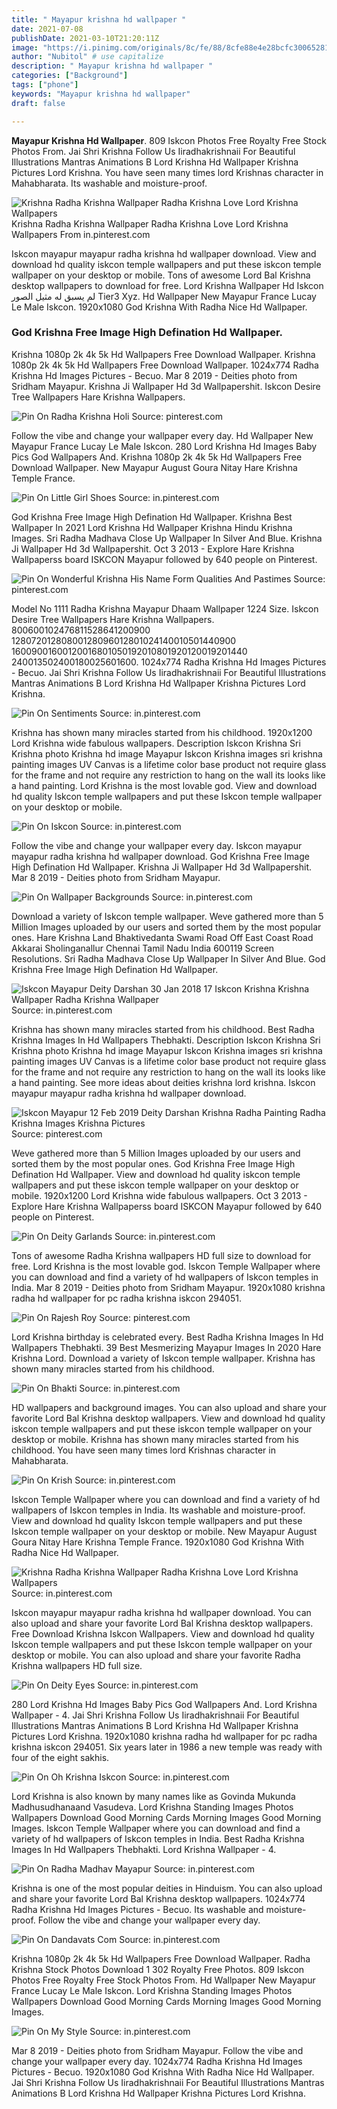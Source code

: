 ```yaml
---
title: " Mayapur krishna hd wallpaper "
date: 2021-07-08
publishDate: 2021-03-10T21:20:11Z
image: "https://i.pinimg.com/originals/8c/fe/88/8cfe88e4e28bcfc300652812820251bf.jpg"
author: "Nubitol" # use capitalize
description: " Mayapur krishna hd wallpaper "
categories: ["Background"]
tags: ["phone"]
keywords: "Mayapur krishna hd wallpaper"
draft: false

---
```



**Mayapur Krishna Hd Wallpaper**. 809 Iskcon Photos Free Royalty Free Stock Photos From. Jai Shri Krishna Follow Us Iiradhakrishnaii For Beautiful Illustrations Mantras Animations B Lord Krishna Hd Wallpaper Krishna Pictures Lord Krishna. You have seen many times lord Krishnas character in Mahabharata. Its washable and moisture-proof.

![Krishna Radha Krishna Wallpaper Radha Krishna Love Lord Krishna Wallpapers](https://i.pinimg.com/originals/31/b2/69/31b269c19783731e6a73e39fc81ea9e7.jpg "Krishna Radha Krishna Wallpaper Radha Krishna Love Lord Krishna Wallpapers")
Krishna Radha Krishna Wallpaper Radha Krishna Love Lord Krishna Wallpapers From in.pinterest.com


Iskcon mayapur mayapur radha krishna hd wallpaper download. View and download hd quality iskcon temple wallpapers and put these iskcon temple wallpaper on your desktop or mobile. Tons of awesome Lord Bal Krishna desktop wallpapers to download for free. Lord Krishna Wallpaper Hd Iskcon لم يسبق له مثيل الصور Tier3 Xyz. Hd Wallpaper New Mayapur France Lucay Le Male Iskcon. 1920x1080 God Krishna With Radha Nice Hd Wallpaper.

### God Krishna Free Image High Defination Hd Wallpaper.

Krishna 1080p 2k 4k 5k Hd Wallpapers Free Download Wallpaper. Krishna 1080p 2k 4k 5k Hd Wallpapers Free Download Wallpaper. 1024x774 Radha Krishna Hd Images Pictures - Becuo. Mar 8 2019 - Deities photo from Sridham Mayapur. Krishna Ji Wallpaper Hd 3d Wallpapershit. Iskcon Desire Tree Wallpapers Hare Krishna Wallpapers.


![Pin On Radha Krishna Holi](https://i.pinimg.com/originals/bc/c6/61/bcc661ef045a7d31f7b3ffda95e02d5e.jpg "Pin On Radha Krishna Holi")
Source: pinterest.com

Follow the vibe and change your wallpaper every day. Hd Wallpaper New Mayapur France Lucay Le Male Iskcon. 280 Lord Krishna Hd Images Baby Pics God Wallpapers And. Krishna 1080p 2k 4k 5k Hd Wallpapers Free Download Wallpaper. New Mayapur August Goura Nitay Hare Krishna Temple France.

![Pin On Little Girl Shoes](https://i.pinimg.com/originals/46/b5/a0/46b5a02b8527e0554a446df0c967d9b9.jpg "Pin On Little Girl Shoes")
Source: in.pinterest.com

God Krishna Free Image High Defination Hd Wallpaper. Krishna Best Wallpaper In 2021 Lord Krishna Hd Wallpaper Krishna Hindu Krishna Images. Sri Radha Madhava Close Up Wallpaper In Silver And Blue. Krishna Ji Wallpaper Hd 3d Wallpapershit. Oct 3 2013 - Explore Hare Krishna Wallpaperss board ISKCON Mayapur followed by 640 people on Pinterest.

![Pin On Wonderful Krishna His Name Form Qualities And Pastimes](https://i.pinimg.com/originals/43/5c/b4/435cb4288ecc4b0e547928abe1a84a36.jpg "Pin On Wonderful Krishna His Name Form Qualities And Pastimes")
Source: pinterest.com

Model No 1111 Radha Krishna Mayapur Dhaam Wallpaper 1224 Size. Iskcon Desire Tree Wallpapers Hare Krishna Wallpapers. 800600102476811528641200900 12807201280800128096012801024140010501440900 16009001600120016801050192010801920120019201440 240013502400180025601600. 1024x774 Radha Krishna Hd Images Pictures - Becuo. Jai Shri Krishna Follow Us Iiradhakrishnaii For Beautiful Illustrations Mantras Animations B Lord Krishna Hd Wallpaper Krishna Pictures Lord Krishna.

![Pin On Sentiments](https://i.pinimg.com/originals/60/88/b0/6088b084dbf944e6666d4bfa87ebf415.jpg "Pin On Sentiments")
Source: in.pinterest.com

Krishna has shown many miracles started from his childhood. 1920x1200 Lord Krishna wide fabulous wallpapers. Description Iskcon Krishna Sri Krishna photo Krishna hd image Mayapur Iskcon Krishna images sri krishna painting images UV Canvas is a lifetime color base product not require glass for the frame and not require any restriction to hang on the wall its looks like a hand painting. Lord Krishna is the most lovable god. View and download hd quality Iskcon temple wallpapers and put these Iskcon temple wallpaper on your desktop or mobile.

![Pin On Iskcon](https://i.pinimg.com/originals/57/28/dd/5728dd9b35769be034c72b6cc0025f8a.jpg "Pin On Iskcon")
Source: in.pinterest.com

Follow the vibe and change your wallpaper every day. Iskcon mayapur mayapur radha krishna hd wallpaper download. God Krishna Free Image High Defination Hd Wallpaper. Krishna Ji Wallpaper Hd 3d Wallpapershit. Mar 8 2019 - Deities photo from Sridham Mayapur.

![Pin On Wallpaper Backgrounds](https://i.pinimg.com/736x/15/96/9b/15969b047168858996ae9224b941b394.jpg "Pin On Wallpaper Backgrounds")
Source: in.pinterest.com

Download a variety of Iskcon temple wallpaper. Weve gathered more than 5 Million Images uploaded by our users and sorted them by the most popular ones. Hare Krishna Land Bhaktivedanta Swami Road Off East Coast Road Akkarai Sholinganallur Chennai Tamil Nadu India 600119 Screen Resolutions. Sri Radha Madhava Close Up Wallpaper In Silver And Blue. God Krishna Free Image High Defination Hd Wallpaper.

![Iskcon Mayapur Deity Darshan 30 Jan 2018 17 Iskcon Krishna Krishna Wallpaper Radha Krishna Wallpaper](https://i.pinimg.com/736x/29/20/33/29203303e0743393acad72d76e588fb9.jpg "Iskcon Mayapur Deity Darshan 30 Jan 2018 17 Iskcon Krishna Krishna Wallpaper Radha Krishna Wallpaper")
Source: in.pinterest.com

Krishna has shown many miracles started from his childhood. Best Radha Krishna Images In Hd Wallpapers Thebhakti. Description Iskcon Krishna Sri Krishna photo Krishna hd image Mayapur Iskcon Krishna images sri krishna painting images UV Canvas is a lifetime color base product not require glass for the frame and not require any restriction to hang on the wall its looks like a hand painting. See more ideas about deities krishna lord krishna. Iskcon mayapur mayapur radha krishna hd wallpaper download.

![Iskcon Mayapur 12 Feb 2019 Deity Darshan Krishna Radha Painting Radha Krishna Images Krishna Pictures](https://i.pinimg.com/474x/ec/76/a2/ec76a2b3e7a24df5f4b8171e766cb16b.jpg "Iskcon Mayapur 12 Feb 2019 Deity Darshan Krishna Radha Painting Radha Krishna Images Krishna Pictures")
Source: pinterest.com

Weve gathered more than 5 Million Images uploaded by our users and sorted them by the most popular ones. God Krishna Free Image High Defination Hd Wallpaper. View and download hd quality iskcon temple wallpapers and put these iskcon temple wallpaper on your desktop or mobile. 1920x1200 Lord Krishna wide fabulous wallpapers. Oct 3 2013 - Explore Hare Krishna Wallpaperss board ISKCON Mayapur followed by 640 people on Pinterest.

![Pin On Deity Garlands](https://i.pinimg.com/originals/88/da/f5/88daf5ba8b6bd396c79a160d22e31808.jpg "Pin On Deity Garlands")
Source: in.pinterest.com

Tons of awesome Radha Krishna wallpapers HD full size to download for free. Lord Krishna is the most lovable god. Iskcon Temple Wallpaper where you can download and find a variety of hd wallpapers of Iskcon temples in India. Mar 8 2019 - Deities photo from Sridham Mayapur. 1920x1080 krishna radha hd wallpaper for pc radha krishna iskcon 294051.

![Pin On Rajesh Roy](https://i.pinimg.com/originals/d0/2f/c3/d02fc38cd6f536e36f5a9ed1f3400e67.jpg "Pin On Rajesh Roy")
Source: pinterest.com

Lord Krishna birthday is celebrated every. Best Radha Krishna Images In Hd Wallpapers Thebhakti. 39 Best Mesmerizing Mayapur Images In 2020 Hare Krishna Lord. Download a variety of Iskcon temple wallpaper. Krishna has shown many miracles started from his childhood.

![Pin On Bhakti](https://i.pinimg.com/originals/9a/9a/bb/9a9abb70cdd8da2a60abbf276c4064d5.jpg "Pin On Bhakti")
Source: in.pinterest.com

HD wallpapers and background images. You can also upload and share your favorite Lord Bal Krishna desktop wallpapers. View and download hd quality iskcon temple wallpapers and put these iskcon temple wallpaper on your desktop or mobile. Krishna has shown many miracles started from his childhood. You have seen many times lord Krishnas character in Mahabharata.

![Pin On Krish](https://i.pinimg.com/originals/0a/76/57/0a7657edf79c8879aa01dbdf971fd89f.jpg "Pin On Krish")
Source: in.pinterest.com

Iskcon Temple Wallpaper where you can download and find a variety of hd wallpapers of Iskcon temples in India. Its washable and moisture-proof. View and download hd quality Iskcon temple wallpapers and put these Iskcon temple wallpaper on your desktop or mobile. New Mayapur August Goura Nitay Hare Krishna Temple France. 1920x1080 God Krishna With Radha Nice Hd Wallpaper.

![Krishna Radha Krishna Wallpaper Radha Krishna Love Lord Krishna Wallpapers](https://i.pinimg.com/originals/31/b2/69/31b269c19783731e6a73e39fc81ea9e7.jpg "Krishna Radha Krishna Wallpaper Radha Krishna Love Lord Krishna Wallpapers")
Source: in.pinterest.com

Iskcon mayapur mayapur radha krishna hd wallpaper download. You can also upload and share your favorite Lord Bal Krishna desktop wallpapers. Free Download Krishna Iskcon Wallpapers. View and download hd quality Iskcon temple wallpapers and put these Iskcon temple wallpaper on your desktop or mobile. You can also upload and share your favorite Radha Krishna wallpapers HD full size.

![Pin On Deity Eyes](https://i.pinimg.com/originals/9f/d6/44/9fd644b7b7703526f7a235d14cc01dde.jpg "Pin On Deity Eyes")
Source: in.pinterest.com

280 Lord Krishna Hd Images Baby Pics God Wallpapers And. Lord Krishna Wallpaper - 4. Jai Shri Krishna Follow Us Iiradhakrishnaii For Beautiful Illustrations Mantras Animations B Lord Krishna Hd Wallpaper Krishna Pictures Lord Krishna. 1920x1080 krishna radha hd wallpaper for pc radha krishna iskcon 294051. Six years later in 1986 a new temple was ready with four of the eight sakhis.

![Pin On Oh Krishna Iskcon](https://i.pinimg.com/originals/9a/65/fc/9a65fc5de5ee1164ebc6b9d6eac8c333.jpg "Pin On Oh Krishna Iskcon")
Source: in.pinterest.com

Lord Krishna is also known by many names like as Govinda Mukunda Madhusudhanaand Vasudeva. Lord Krishna Standing Images Photos Wallpapers Download Good Morning Cards Morning Images Good Morning Images. Iskcon Temple Wallpaper where you can download and find a variety of hd wallpapers of Iskcon temples in India. Best Radha Krishna Images In Hd Wallpapers Thebhakti. Lord Krishna Wallpaper - 4.

![Pin On Radha Madhav Mayapur](https://i.pinimg.com/736x/56/af/57/56af57274389b52a7d6e162007a1aace.jpg "Pin On Radha Madhav Mayapur")
Source: in.pinterest.com

Krishna is one of the most popular deities in Hinduism. You can also upload and share your favorite Lord Bal Krishna desktop wallpapers. 1024x774 Radha Krishna Hd Images Pictures - Becuo. Its washable and moisture-proof. Follow the vibe and change your wallpaper every day.

![Pin On Dandavats Com](https://i.pinimg.com/originals/17/8c/48/178c487ffcf58277458ae2b3a271cd60.png "Pin On Dandavats Com")
Source: in.pinterest.com

Krishna 1080p 2k 4k 5k Hd Wallpapers Free Download Wallpaper. Radha Krishna Stock Photos Download 1 302 Royalty Free Photos. 809 Iskcon Photos Free Royalty Free Stock Photos From. Hd Wallpaper New Mayapur France Lucay Le Male Iskcon. Lord Krishna Standing Images Photos Wallpapers Download Good Morning Cards Morning Images Good Morning Images.

![Pin On My Style](https://i.pinimg.com/originals/8c/fe/88/8cfe88e4e28bcfc300652812820251bf.jpg "Pin On My Style")
Source: in.pinterest.com

Mar 8 2019 - Deities photo from Sridham Mayapur. Follow the vibe and change your wallpaper every day. 1024x774 Radha Krishna Hd Images Pictures - Becuo. 1920x1080 God Krishna With Radha Nice Hd Wallpaper. Jai Shri Krishna Follow Us Iiradhakrishnaii For Beautiful Illustrations Mantras Animations B Lord Krishna Hd Wallpaper Krishna Pictures Lord Krishna.

